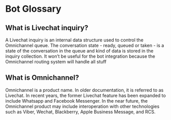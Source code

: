 # Bot Glossary

## What is Livechat inquiry?

A Livechat inquiry is an internal data structure used to control the Omnichannel queue. The conversation state - ready, queued or taken - is a state of the conversation in the queue and kind of data is stored in the inquiry collection. It won’t be useful for the bot integration because the Omnichannel routing system will handle all stuff

## What is Omnichannel?

Omnichannel is a product name. In older documentation, it is referred to as Livechat. In recent years, the former Livechat feature has been expanded to include Whatsapp and Facebook Messenger. In the near future, the Omnichannel product may include interoperation with other technologies such as Viber, Wechat, Blackberry, Apple Business Message, and RCS.
